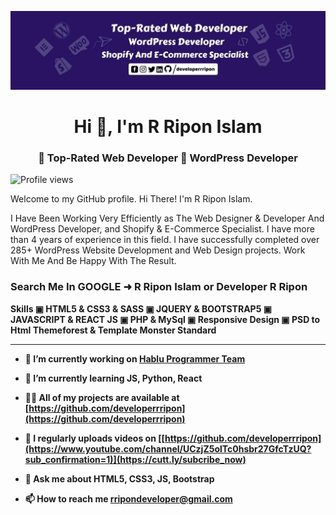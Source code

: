 ![I am hablu-programmer](https://github.com/developerrripon/developerrripon/blob/main/R%20Ripon%20Islam%2CDeveloper%20R%20Ripon.jpg)


<h1 align="center">Hi 👋, I'm R Ripon Islam</h1>
<h3 align="center">👑 Top-Rated Web Developer 👑 WordPress Developer </h3>

![Profile views](https://gpvc.arturio.dev/developerrripon) 

Welcome to my GitHub profile. Hi There! I'm R Ripon Islam.

I Have Been Working Very Efficiently as The Web Designer & Developer And WordPress Developer, and Shopify & E-Commerce Specialist. I have more than 4 years of experience in this field. I have successfully completed over 285+ WordPress Website Development and Web Design projects. Work With Me And Be Happy With The Result.  

<h3> Search Me In GOOGLE ➜ R Ripon Islam or Developer R Ripon </h3>

<b> Skills <b>
▣ HTML5 & CSS3 & SASS
▣ JQUERY & BOOTSTRAP5
▣ JAVASCRIPT & REACT JS
▣ PHP & MySql
▣ Responsive Design
▣ PSD to Html Themeforest & Template Monster Standard
<hr>

- 🔭 I’m currently working on [Hablu Programmer Team](https://habluprogrammer.com/)

- 🌱 I’m currently learning **JS, Python, React**

- 👨‍💻 All of my projects are available at [https://github.com/developerrripon](https://github.com/developerrripon)

- 📝 I regularly uploads videos on [[https://github.com/developerrripon](https://www.youtube.com/channel/UCzjZ5olTc0hsbr27GfcTzUQ?sub_confirmation=1)](https://cutt.ly/subcribe_now)

- 💬 Ask me about **HTML5, CSS3, JS, Bootstrap**

- 📫 How to reach me **rripondeveloper@gmail.com**




